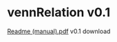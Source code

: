 # vennRelation v0.1


[Readme (manual).pdf](https://github.com/kellysolow/vennRelation/files/6195838/Readme.manual.pdf)
v0.1 download
